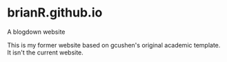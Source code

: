 # brianR.github.io
A blogdown website

This is my former website based on gcushen's original academic template. It isn't the current website.

